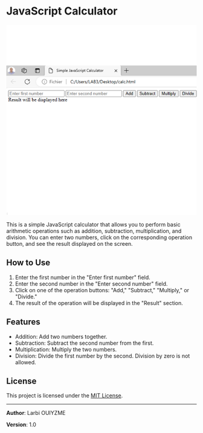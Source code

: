 # JavaScript Calculator

![Calculator Screenshot](screenshot.png)

This is a simple JavaScript calculator that allows you to perform basic arithmetic operations such as addition, subtraction, multiplication, and division. You can enter two numbers, click on the corresponding operation button, and see the result displayed on the screen.

## How to Use

1. Enter the first number in the "Enter first number" field.
2. Enter the second number in the "Enter second number" field.
3. Click on one of the operation buttons: "Add," "Subtract," "Multiply," or "Divide."
4. The result of the operation will be displayed in the "Result" section.

## Features

- Addition: Add two numbers together.
- Subtraction: Subtract the second number from the first.
- Multiplication: Multiply the two numbers.
- Division: Divide the first number by the second. Division by zero is not allowed.

## License

This project is licensed under the [MIT License](LICENSE.md).

---

**Author**: Larbi OUIYZME

**Version**: 1.0
